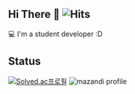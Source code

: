 ## Hi There 👋 ![Hits](https://hits.seeyoufarm.com/api/count/incr/badge.svg?url=https%3A%2F%2Fgithub.com%2Fhandbros&count_bg=%2379C83D&title_bg=%23555555&icon=&icon_color=%23E7E7E7&title=HITS&edge_flat=true)

💻 I'm a student developer :D</br>

## Status
[![Solved.ac프로필](http://mazassumnida.wtf/api/v2/generate_badge?boj=junimiso04)](https://solved.ac/profile/junimiso04)
![mazandi profile](http://mazandi.herokuapp.com/api?handle=junimiso04&theme=warm)
